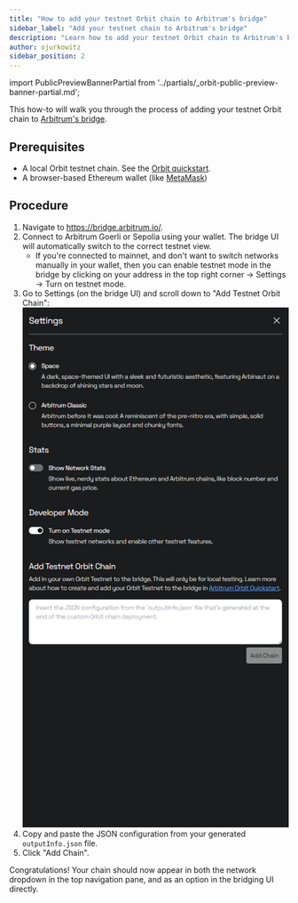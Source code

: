 ```yaml
---
title: "How to add your testnet Orbit chain to Arbitrum's bridge"
sidebar_label: "Add your testnet chain to Arbitrum's bridge"
description: "Learn how to add your testnet Orbit chain to Arbitrum's bridge."
author: ojurkowitz
sidebar_position: 2
---
```


import PublicPreviewBannerPartial from '../partials/_orbit-public-preview-banner-partial.md';

<PublicPreviewBannerPartial />

This how-to will walk you through the process of adding your testnet Orbit chain to [Arbitrum's bridge](https://bridge.arbitrum.io/).

## Prerequisites

- A local Orbit testnet chain. See the [Orbit quickstart](/launch-orbit-chain/orbit-quickstart).
- A browser-based Ethereum wallet (like [MetaMask](https://chrome.google.com/webstore/detail/metamask/nkbihfbeogaeaoehlefnkodbefgpgknn))

## Procedure

1. Navigate to https://bridge.arbitrum.io/.
2. Connect to Arbitrum Goerli or Sepolia using your wallet. The bridge UI will automatically switch to the correct testnet view.
   - If you're connected to mainnet, and don't want to switch networks manually in your wallet, then you can enable testnet mode in the bridge by clicking on your address in the top right corner -> Settings -> Turn on testnet mode.
3. Go to Settings (on the bridge UI) and scroll down to "Add Testnet Orbit Chain":
   ![Orbit Bridge](../assets/orbit_bridge.png)
4. Copy and paste the JSON configuration from your generated `outputInfo.json` file.
5. Click "Add Chain".

Congratulations! Your chain should now appear in both the network dropdown in the top navigation pane, and as an option in the bridging UI directly.
